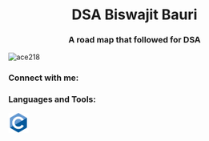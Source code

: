 <h1 align="center">DSA Biswajit Bauri</h1>
<h3 align="center">A road map that followed for DSA</h3>

<p align="left"> <img src="https://komarev.com/ghpvc/?username=ace218&label=Profile%20views&color=0e75b6&style=flat" alt="ace218" /> </p>

<h3 align="left">Connect with me:</h3>
<p align="left">
</p>

<h3 align="left">Languages and Tools:</h3>
<p align="left"> <a href="https://www.cprogramming.com/" target="_blank" rel="noreferrer"> <img src="https://raw.githubusercontent.com/devicons/devicon/master/icons/c/c-original.svg" alt="c" width="40" height="40"/> </a> </p>
